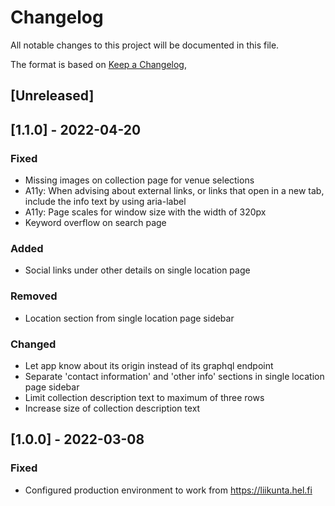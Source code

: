 # Changelog

All notable changes to this project will be documented in this file.

The format is based on [Keep a Changelog](https://keepachangelog.com/en/1.0.0/),

## [Unreleased]

## [1.1.0] - 2022-04-20

### Fixed

- Missing images on collection page for venue selections
- A11y: When advising about external links, or links that open in a new tab, include the info text by using aria-label
- A11y: Page scales for window size with the width of 320px
- Keyword overflow on search page

### Added

- Social links under other details on single location page

### Removed

- Location section from single location page sidebar

### Changed

- Let app know about its origin instead of its graphql endpoint
- Separate 'contact information' and 'other info' sections in single location page sidebar
- Limit collection description text to maximum of three rows
- Increase size of collection description text

## [1.0.0] - 2022-03-08

### Fixed

- Configured production environment to work from https://liikunta.hel.fi
